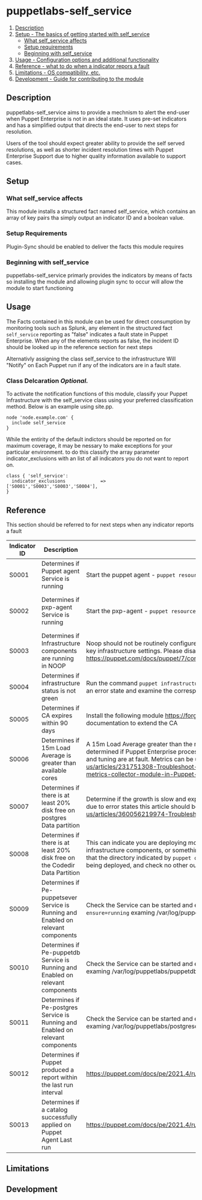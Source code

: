 # puppetlabs-self_service


1. [Description](#description)
1. [Setup - The basics of getting started with self_service](#setup)
    * [What self_service affects](#what-self_service-affects)
    * [Setup requirements](#setup-requirements)
    * [Beginning with self_service](#beginning-with-self_service)
1. [Usage - Configuration options and additional functionality](#usage)
1. [Reference - what to do when a indicator repors a fault](#reference)
1. [Limitations - OS compatibility, etc.](#limitations)
1. [Development - Guide for contributing to the module](#development)

## Description

puppetlabs-self_service aims to provide a mechnism to alert the end-user when Puppet Enterprise is not in an ideal state.
It uses pre-set indicators and has a simplified output that directs the end-user to next steps for resolution.

Users of the tool should expect greater ability to provide the self served resolutions, as well as shorter incident resolution times with Puppet Enterprise Support due to higher quality information available to support cases.


## Setup

### What self_service affects

This module installs a structured fact named self_service, which contains an array of key pairs tha simply output an indicator ID and a boolean value.

### Setup Requirements

Plugin-Sync should be enabled to deliver the facts this module requires

### Beginning with self_service

puppetlabs-self_service primarly provides the indicators by means of facts so installing the module and allowing plugin sync to occur will allow the module to start functioning

## Usage


The Facts contained in this module can be used for direct consumption by monitoring tools such as Splunk, any element in the structured fact `self_service` reporting as "false" indicates a fault state in Puppet Enterprise.
When any of the elements reports as false, the incident ID should be looked up in the reference section for next steps

Alternativly assigning the class self_service to the infrastructure  Will "Notify" on Each Puppet run if any of the indicators are in a fault state.

### Class Delcaration *Optional.*

To activate the notification functions of this module, classify your Puppet Infrastructure  with the self_service class using your preferred classification method. Below is an example using site.pp.

```
node 'node.example.com' {
  include self_service
}
```

While the entirity of the default indictors should be reported on for maximum coverage, it may be nessary to make exceptions for your particular environment.
to do this classify the array parameter indicator_exclusions with an list of all indicators you do not want to report on.

```
class { 'self_service':
  indicator_exclusions             => ['S0001','S0003','S0003','S0004'],
}
```


## Reference

This section should be referred to for next steps when any indicator reports a fault

| Indicator ID | Description                                                                        | Self Service Steps                                                                                                                                                                                                                                                                                                                                                                                                                                                          | What to Include in a Support Ticket                                                                                                                                                                                                   |
|--------------|------------------------------------------------------------------------------------|-----------------------------------------------------------------------------------------------------------------------------------------------------------------------------------------------------------------------------------------------------------------------------------------------------------------------------------------------------------------------------------------------------------------------------------------------------------------------------|---------------------------------------------------------------------------------------------------------------------------------------------------------------------------------------------------------------------------------------|
| S0001        | Determines if Puppet agent Service is running                                      | Start the puppet agent - `puppet resource service puppet ensure=running`                                                                                                                                                                                                                                                                                                                                                                                                    | If the Puppet agent fails to start with the self service step raise a support case quoting reference S0001 and providing syslog and any error output when attempting to restart the service                                           |
| S0002        | Determines if pxp-agent Service is running                                         | Start the pxp-agent - `puppet resource service pxp-agent ensure=running`                                                                                                                                                                                                                                                                                                                                                                                                    | If the Pxp-agent fails to start with the self service step raise a support case quoting reference S0002 and providing syslog, any error output when attempting to restart the service and /var/log/puppetlabs/pxp-agent/pxp-agent.log |
| S0003        | Determines if Infrastructure components are running in NOOP                        | Noop should not be routinely configured on PE infrastructure nodes as it prevents the management of key infrastructure settings. Please disable this setting on any infrastructure component https://puppet.com/docs/puppet/7/configuration.html#noop                                                                                                                                                                                                                       | If you are unable, or encounter an error when disabling noop, raise a support case quoting reference S0002 and any errors output when attempting to change the setting                                                                |
| S0004        | Determines if infrastructure status is not green                                   | Run the command `puppet infrastructure status` on your primary node, note any services showing in an error state and examine the corresponding service logs for potential causes                                                                                                                                                                                                                                                                                            | Raise a support case quoting reference S0004 along with the output of puppet infrastructure status and any service logs associated with the errors                                                                                    |
| S0005        | Determines if CA expires within 90 days                                            | Install the following module https://forge.puppet.com/modules/puppetlabs/ca_extend and follow the documentation to extend the CA                                                                                                                                                                                                                                                                                                                                            | Raise a support case quoting reference S0005 together with the support script output from the primary node, and any errors encountered when using the ca_extend module                                                                |
| S0006        | Determines if 15m Load Average is greater than available cores                     | A 15m Load Average greater than the number of cores, indicates  system over capacity, it should be determined if Puppet Enterprise processes are using the CPU and if so commonly issues of capacity and tuning are at fault. Metrics can be used to pinpoint the issue https://support.puppet.com/hc/en-us/articles/231751308-Troubleshoot-and-fix-performance-issues-with-the-puppetlabs-puppet-metrics-collector-module-in-Puppet-Enterprise-2016-4-to-2019-8-and-2021-1 | Raise a support case quoting reference S0006 detailing the Puppet process(es) consuming CPU, and a full support script from the node in question along with any findings from metrics analysis                                        |
| S0007        | Determines if there is at least 20% disk free on postgres Data partition           | Determine if the growth is slow and expected within the TTL of your data, unexpected increase can be due to error states this article should be consulted https://support.puppet.com/hc/en-us/articles/360056219974-Troubleshoot-PuppetDB-pe-puppetdb-in-Puppet-Enterprise                                                                                                                                                                                                  | Raise a support case quoting reference S0007 detailing the files and folders and rate of growth, along with a full support script from the node in question                                                                           |
| S0008        | Determines if there is at least 20% disk free on the Codedir Data Partition        | This can indicate you are deploying more code from the code repo than there is space for on the infrastructure components, or something else is consuming space on this partition. Check the mount that the directory indicated by `puppet config print codedir` resides has enough capacity for the code being deployed, and check no other outside files are consuming this data mount                                                                                    |                                                                                                                                                                                                                                       |
| S0009        | Determines if Pe-puppetsever Service is Running and Enabled on relevant components | Check the Service can be started and enabled  `puppet resource service pe-puppetserver ensure=running` examing /var/log/puppetlabs/puppetserver/puppetserver.log for failures                                                                                                                                                                                                                                                                                               | Raise a support case quoting reference S0009 along with the log below, showing an unsuccessful startup /var/log/puppetlabs/puppetserver/puppetserver.log                                                                              |
| S0010        | Determines if Pe-puppetdb Service is Running and Enabled on relevant components    | Check the Service can be started and enabled   `puppet resource service pe-pupeptdb ensure=running`  examing /var/log/puppetlabs/puppetdb/puppetdb.log for failures                                                                                                                                                                                                                                                                                                         | Raise a support case quoting reference S0010 along with the log below, showing an unsuccessful startup /var/log/puppetlabs/puppetdb/puppetdb.log                                                                                      |
| S0011        | Determines if Pe-postgres Service is Running and Enabled on relevant components    | Check the Service can be started and enabled   `puppet resource service pe-postgres ensure=running`  examing /var/log/puppetlabs/postgresql/<postgresversion>/postgresql-<today>.log for failures                                                                                                                                                                                                                                                                           | Raise a support case quoting reference S0011 along with the log below, showing an unsuccessful startup /var/log/puppetlabs/postgresql/<postgresversion>/ postgresql-<today>.log                                                       |
| S0012        | Determines if Puppet produced a report within the last run interval                | https://puppet.com/docs/pe/2021.4/run_puppet_on_nodes.html#troubleshooting_puppet_run_failures                                                                                                                                                                                                                                                                                                                                                                              | Raise a support case quoting reference S0012 along with the output of `puppet agent -td > debug.log 2>&1`                                                                                                                             |
| S0013        | Determines if a catalog successfully applied on Puppet Agent Last run              | https://puppet.com/docs/pe/2021.4/run_puppet_on_nodes.html#troubleshooting_puppet_run_failures                                                                                                                                                                                                                                                                                                                                                                              | Raise a support case quoting reference S0013 along with the output of  `puppet agent -td > debug.log 2>&1`                                                                                                                            |


## Limitations


## Development


